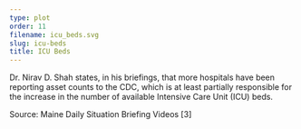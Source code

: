 ```yaml
---
type: plot
order: 11
filename: icu_beds.svg
slug: icu-beds
title: ICU Beds
---
```


Dr. Nirav D. Shah states, in his briefings, that more hospitals have been reporting asset counts to the CDC, which is at least partially responsible for the increase in the number of available Intensive Care Unit (ICU) beds.

Source: Maine Daily Situation Briefing Videos [3]
